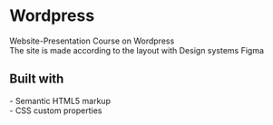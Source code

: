 # Wordpress
Website-Presentation Course on Wordpress <br>
The site is made according to the layout with Design systems Figma 

<h2> Built with </h2>
- Semantic HTML5 markup <br>
- CSS custom properties
